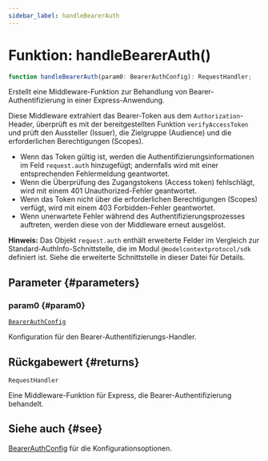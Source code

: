 ```yaml
---
sidebar_label: handleBearerAuth
---
```


# Funktion: handleBearerAuth()

```ts
function handleBearerAuth(param0: BearerAuthConfig): RequestHandler;
```

Erstellt eine Middleware-Funktion zur Behandlung von Bearer-Authentifizierung in einer Express-Anwendung.

Diese Middleware extrahiert das Bearer-Token aus dem `Authorization`-Header, überprüft es mit der bereitgestellten Funktion `verifyAccessToken` und prüft den Aussteller (Issuer), die Zielgruppe (Audience) und die erforderlichen Berechtigungen (Scopes).

- Wenn das Token gültig ist, werden die Authentifizierungsinformationen im Feld `request.auth` hinzugefügt; andernfalls wird mit einer entsprechenden Fehlermeldung geantwortet.
- Wenn die Überprüfung des Zugangstokens (Access token) fehlschlägt, wird mit einem 401 Unauthorized-Fehler geantwortet.
- Wenn das Token nicht über die erforderlichen Berechtigungen (Scopes) verfügt, wird mit einem 403 Forbidden-Fehler geantwortet.
- Wenn unerwartete Fehler während des Authentifizierungsprozesses auftreten, werden diese von der Middleware erneut ausgelöst.

**Hinweis:**  Das Objekt `request.auth` enthält erweiterte Felder im Vergleich zur Standard-AuthInfo-Schnittstelle, die im Modul `@modelcontextprotocol/sdk` definiert ist. Siehe die erweiterte Schnittstelle in dieser Datei für Details.

## Parameter {#parameters}

### param0 {#param0}

[`BearerAuthConfig`](/references/js/type-aliases/BearerAuthConfig.md)

Konfiguration für den Bearer-Authentifizierungs-Handler.

## Rückgabewert {#returns}

`RequestHandler`

Eine Middleware-Funktion für Express, die Bearer-Authentifizierung behandelt.

## Siehe auch {#see}

[BearerAuthConfig](/references/js/type-aliases/BearerAuthConfig.md) für die Konfigurationsoptionen.
